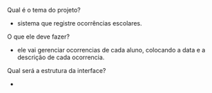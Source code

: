 Qual é o tema do projeto? 
- sistema que registre ocorrências escolares.

O que ele deve fazer?
- ele vai gerenciar ocorrencias de cada aluno, colocando a data e a descrição de cada ocorrencia.

Qual será a estrutura da interface?

- 
